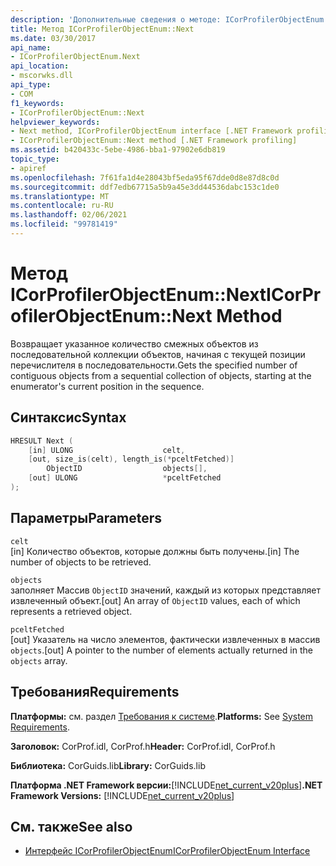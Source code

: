 ```yaml
---
description: 'Дополнительные сведения о методе: ICorProfilerObjectEnum:: Next'
title: Метод ICorProfilerObjectEnum::Next
ms.date: 03/30/2017
api_name:
- ICorProfilerObjectEnum.Next
api_location:
- mscorwks.dll
api_type:
- COM
f1_keywords:
- ICorProfilerObjectEnum::Next
helpviewer_keywords:
- Next method, ICorProfilerObjectEnum interface [.NET Framework profiling]
- ICorProfilerObjectEnum::Next method [.NET Framework profiling]
ms.assetid: b420433c-5ebe-4986-bba1-97902e6db819
topic_type:
- apiref
ms.openlocfilehash: 7f61fa1d4e28043bf5eda95f67dde0d8e87d8c0d
ms.sourcegitcommit: ddf7edb67715a5b9a45e3dd44536dabc153c1de0
ms.translationtype: MT
ms.contentlocale: ru-RU
ms.lasthandoff: 02/06/2021
ms.locfileid: "99781419"
---
```

# <a name="icorprofilerobjectenumnext-method"></a><span data-ttu-id="1c410-103">Метод ICorProfilerObjectEnum::Next</span><span class="sxs-lookup"><span data-stu-id="1c410-103">ICorProfilerObjectEnum::Next Method</span></span>

<span data-ttu-id="1c410-104">Возвращает указанное количество смежных объектов из последовательной коллекции объектов, начиная с текущей позиции перечислителя в последовательности.</span><span class="sxs-lookup"><span data-stu-id="1c410-104">Gets the specified number of contiguous objects from a sequential collection of objects, starting at the enumerator's current position in the sequence.</span></span>  
  
## <a name="syntax"></a><span data-ttu-id="1c410-105">Синтаксис</span><span class="sxs-lookup"><span data-stu-id="1c410-105">Syntax</span></span>  
  
```cpp  
HRESULT Next (  
    [in] ULONG                    celt,  
    [out, size_is(celt), length_is(*pceltFetched)]
        ObjectID                  objects[],  
    [out] ULONG                   *pceltFetched  
);  
```  
  
## <a name="parameters"></a><span data-ttu-id="1c410-106">Параметры</span><span class="sxs-lookup"><span data-stu-id="1c410-106">Parameters</span></span>  

 `celt`  
 <span data-ttu-id="1c410-107">[in] Количество объектов, которые должны быть получены.</span><span class="sxs-lookup"><span data-stu-id="1c410-107">[in] The number of objects to be retrieved.</span></span>  
  
 `objects`  
 <span data-ttu-id="1c410-108">заполняет Массив `ObjectID` значений, каждый из которых представляет извлеченный объект.</span><span class="sxs-lookup"><span data-stu-id="1c410-108">[out] An array of `ObjectID` values, each of which represents a retrieved object.</span></span>  
  
 `pceltFetched`  
 <span data-ttu-id="1c410-109">[out] Указатель на число элементов, фактически извлеченных в массив `objects`.</span><span class="sxs-lookup"><span data-stu-id="1c410-109">[out] A pointer to the number of elements actually returned in the `objects` array.</span></span>  
  
## <a name="requirements"></a><span data-ttu-id="1c410-110">Требования</span><span class="sxs-lookup"><span data-stu-id="1c410-110">Requirements</span></span>  

 <span data-ttu-id="1c410-111">**Платформы:** см. раздел [Требования к системе](../../get-started/system-requirements.md).</span><span class="sxs-lookup"><span data-stu-id="1c410-111">**Platforms:** See [System Requirements](../../get-started/system-requirements.md).</span></span>  
  
 <span data-ttu-id="1c410-112">**Заголовок:** CorProf.idl, CorProf.h</span><span class="sxs-lookup"><span data-stu-id="1c410-112">**Header:** CorProf.idl, CorProf.h</span></span>  
  
 <span data-ttu-id="1c410-113">**Библиотека:** CorGuids.lib</span><span class="sxs-lookup"><span data-stu-id="1c410-113">**Library:** CorGuids.lib</span></span>  
  
 <span data-ttu-id="1c410-114">**Платформа .NET Framework версии:**[!INCLUDE[net_current_v20plus](../../../../includes/net-current-v20plus-md.md)]</span><span class="sxs-lookup"><span data-stu-id="1c410-114">**.NET Framework Versions:** [!INCLUDE[net_current_v20plus](../../../../includes/net-current-v20plus-md.md)]</span></span>  
  
## <a name="see-also"></a><span data-ttu-id="1c410-115">См. также</span><span class="sxs-lookup"><span data-stu-id="1c410-115">See also</span></span>

- [<span data-ttu-id="1c410-116">Интерфейс ICorProfilerObjectEnum</span><span class="sxs-lookup"><span data-stu-id="1c410-116">ICorProfilerObjectEnum Interface</span></span>](icorprofilerobjectenum-interface.md)

